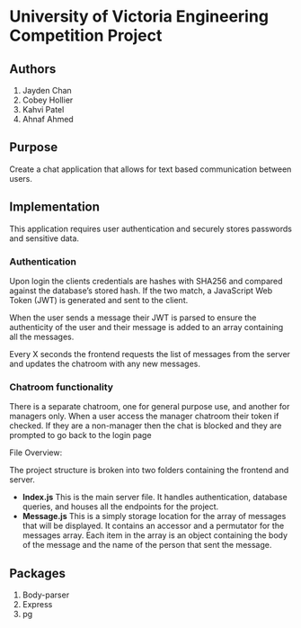 # University of Victoria Engineering Competition Project
## Authors
1. Jayden Chan
2. Cobey Hollier
3. Kahvi Patel
4. Ahnaf Ahmed



## Purpose
Create a chat application that allows for text based communication between users.
## Implementation

This application requires user authentication and securely stores passwords and sensitive data.

### Authentication
Upon login the clients credentials are hashes with SHA256 and compared against the database’s stored hash. If the two match, a JavaScript Web Token (JWT) is generated and sent to the client. 

When the user sends a message their JWT is parsed to ensure the authenticity of the user and their message is added to an array containing all the messages.

Every X seconds the frontend requests the list of messages from the server and updates the chatroom with any new messages.

### Chatroom functionality
There is a separate chatroom, one for general purpose use, and another for managers only. When a user access the manager chatroom their token if checked. If they are a non-manager then the chat is blocked and they are prompted to go back to the login page

File Overview:

The project structure is broken into two folders containing the frontend and server. 

* **Index.js** 
This is the main server file. It handles authentication, database queries, and houses all the endpoints for the project.
* **Message.js** 
This is a simply storage location for the array of messages that will be displayed. It contains an accessor and a permutator for the messages array. Each item in the array is an object containing the body of the message and the name of the person that sent the message.

## Packages
1. Body-parser
2. Express
3. pg

